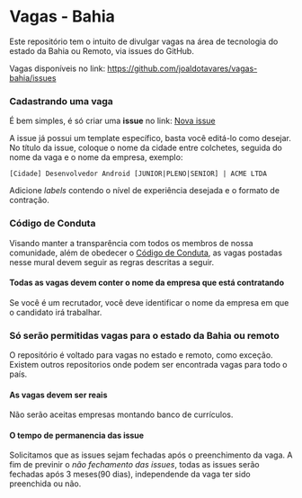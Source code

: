 # Vagas - Bahia

Este repositório tem o intuito de divulgar vagas na área de tecnologia do estado da Bahia ou Remoto, via issues do GitHub.

Vagas disponíveis no link: https://github.com/joaldotavares/vagas-bahia/issues

### Cadastrando uma vaga

É bem simples, é só criar uma **issue** no link: [Nova issue](https://github.com/joaldotavares/vagas-bahia/issues/new?assignees=&labels=&template=issue-template.md&title=)

A issue já possui um template específico, basta você editá-lo como desejar. No título da issue, coloque o nome da cidade entre colchetes, seguida do nome da vaga e o nome da empresa, exemplo:

`[Cidade] Desenvolvedor Android [JUNIOR|PLENO|SENIOR] | ACME LTDA`

Adicione _labels_ contendo o nível de experiência desejada e o formato de contração. 

### Código de Conduta
Visando manter a transparência com todos os membros de nossa comunidade, além de obedecer o [Código de Conduta](https://github.com/joaldotavares/vagas-bahia/blob/master/docs/CODE_OF_CONDUCT.md), as vagas postadas nesse mural devem seguir as regras descritas a seguir.

#### Todas as vagas devem conter o nome da empresa que está contratando
Se você é um recrutador, você deve identificar o nome da empresa em que o candidato irá trabalhar.

### Só serão permitidas vagas para o estado da Bahia ou remoto
O repositório é voltado para vagas no estado e remoto, como exceção. Existem outros repositorios onde podem ser encontrada vagas para todo o país.

#### As vagas devem ser reais
Não serão aceitas empresas montando banco de currículos.

#### O tempo de permanencia das issue
Solicitamos que as issues sejam fechadas após o preenchimento da vaga. A fim de previnir o _não fechamento das issues_, todas as issues serão fechadas após 3 meses(90 dias), independende da vaga ter sido preenchida ou não. 
